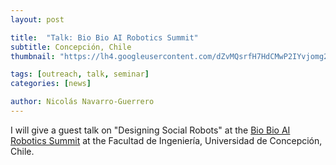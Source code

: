```yaml
---
layout: post

title:  "Talk: Bio Bio AI Robotics Summit"
subtitle: Concepción, Chile
thumbnail: "https://lh4.googleusercontent.com/dZvMQsrfH7HdCMwP2IYvjomg2feJ6GFOCQ8KxlKOkZ_8rGUeVTowSnfHahEyiJKvS65u8VvOnTgDL9t7Q2QrrTg=w16383"

tags: [outreach, talk, seminar]
categories: [news]

author: Nicolás Navarro-Guerrero
---
```


I will give a guest talk on "Designing Social Robots" at the <a href="https://sites.google.com/view/biobo-airobotics-summit" target="_blank">Bio Bio AI Robotics Summit</a> at the Facultad de Ingeniería, Universidad de Concepción, Chile.
<!--more-->



